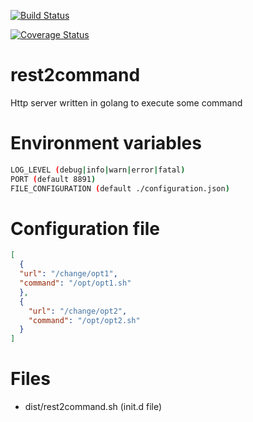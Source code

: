 [![Build Status](https://travis-ci.org/ssalvatori/rest2command.svg?branch=master)](https://travis-ci.org/ssalvatori/rest2command)

[![Coverage Status](https://coveralls.io/repos/github/ssalvatori/rest2command/badge.svg?branch=master)](https://coveralls.io/github/ssalvatori/rest2command?branch=master)

# rest2command
Http server written in golang to execute some command

# Environment variables

```bash
LOG_LEVEL (debug|info|warn|error|fatal)
PORT (default 8891)
FILE_CONFIGURATION (default ./configuration.json)
```

# Configuration file
```json
[
  {
  "url": "/change/opt1",
  "command": "/opt/opt1.sh"
  },
  {
    "url": "/change/opt2",
    "command": "/opt/opt2.sh"
  }
]
```

# Files
* dist/rest2command.sh (init.d file)
